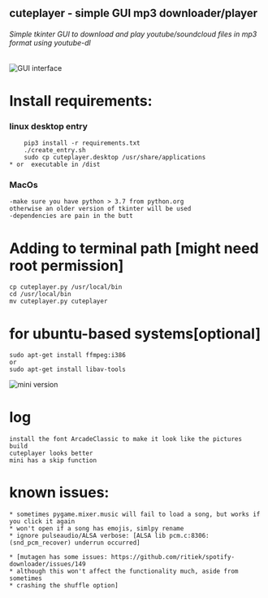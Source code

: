 ## cuteplayer - simple GUI mp3 downloader/player
###### Simple tkinter GUI to download and play youtube/soundcloud files in mp3 format using youtube-dl

![GUI interface](https://github.com/lustered/youtube-mp3-GUI/blob/master/pics/gui.jpeg)

# Install requirements:
### linux desktop entry
        pip3 install -r requirements.txt
        ./create_entry.sh
        sudo cp cuteplayer.desktop /usr/share/applications
    * or  executable in /dist
### MacOs
    -make sure you have python > 3.7 from python.org
    otherwise an older version of tkinter will be used
    -dependencies are pain in the butt

# Adding to terminal path [might need root permission]
    cp cuteplayer.py /usr/local/bin
    cd /usr/local/bin
    mv cuteplayer.py cuteplayer

# for ubuntu-based systems[optional]
    sudo apt-get install ffmpeg:i386
    or
    sudo apt-get install libav-tools

![mini version](https://github.com/lustered/youtube-mp3-GUI/blob/master/pics/mini.jpeg)

# log 
    install the font ArcadeClassic to make it look like the pictures
    build 
    cuteplayer looks better
    mini has a skip function 

# known issues:
    * sometimes pygame.mixer.music will fail to load a song, but works if you click it again
    * won't open if a song has emojis, simlpy rename
    * ignore pulseaudio/ALSA verbose: [ALSA lib pcm.c:8306:(snd_pcm_recover) underrun occurred]

    * [mutagen has some issues: https://github.com/ritiek/spotify-downloader/issues/149
    * although this won't affect the functionality much, aside from sometimes 
    * crashing the shuffle option]

